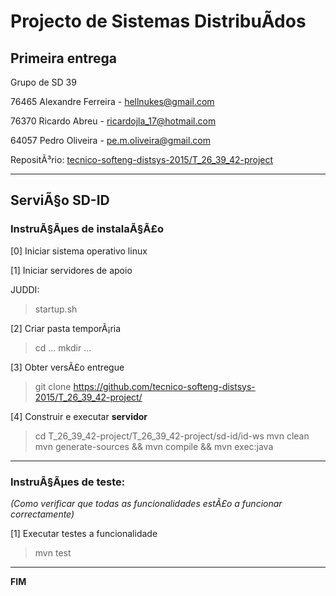 # Projecto de Sistemas DistribuÃ­dos #

## Primeira entrega ##

Grupo de SD 39

76465 Alexandre Ferreira - hellnukes@gmail.com

76370 Ricardo Abreu - ricardojla_17@hotmail.com

64057 Pedro Oliveira - 	pe.m.oliveira@gmail.com


RepositÃ³rio:
[tecnico-softeng-distsys-2015/T_26_39_42-project](https://github.com/tecnico-softeng-distsys-2015/T_26_39_42-project/)


-------------------------------------------------------------------------------

## ServiÃ§o SD-ID

### InstruÃ§Ãµes de instalaÃ§Ã£o 

[0] Iniciar sistema operativo linux


[1] Iniciar servidores de apoio

JUDDI:
> startup.sh

[2] Criar pasta temporÃ¡ria

> cd ...
> mkdir ...

[3] Obter versÃ£o entregue

> git clone https://github.com/tecnico-softeng-distsys-2015/T_26_39_42-project/ 


[4] Construir e executar **servidor**

> cd T_26_39_42-project/T_26_39_42-project/sd-id/id-ws
> mvn clean
> mvn generate-sources && mvn compile && mvn exec:java


-------------------------------------------------------------------------------

### InstruÃ§Ãµes de teste: ###
*(Como verificar que todas as funcionalidades estÃ£o a funcionar correctamente)*


[1] Executar testes a funcionalidade
> mvn test


-------------------------------------------------------------------------------
**FIM**